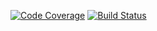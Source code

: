 [![Code Coverage](https://scrutinizer-ci.com/g/xprt64/serialize/badges/coverage.png?b=master)](https://scrutinizer-ci.com/g/xprt64/serialize/?branch=master)
[![Build Status](https://scrutinizer-ci.com/g/xprt64/serialize/badges/build.png?b=master)](https://scrutinizer-ci.com/g/xprt64/serialize/build-status/master)